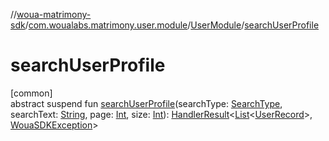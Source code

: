 //[woua-matrimony-sdk](../../../index.md)/[com.woualabs.matrimony.user.module](../index.md)/[UserModule](index.md)/[searchUserProfile](search-user-profile.md)

# searchUserProfile

[common]\
abstract suspend fun [searchUserProfile](search-user-profile.md)(searchType: [SearchType](../../com.woualabs.matrimony.type/-search-type/index.md), searchText: [String](https://kotlinlang.org/api/latest/jvm/stdlib/kotlin/-string/index.html), page: [Int](https://kotlinlang.org/api/latest/jvm/stdlib/kotlin/-int/index.html), size: [Int](https://kotlinlang.org/api/latest/jvm/stdlib/kotlin/-int/index.html)): [HandlerResult](../../com.woualabs.matrimony.errors/-handler-result/index.md)<[List](https://kotlinlang.org/api/latest/jvm/stdlib/kotlin.collections/-list/index.html)<[UserRecord](../../com.woualabs.matrimony.user.mapper/-user-record/index.md)>, [WouaSDKException](../../com.woualabs.matrimony.errors.exception/-woua-s-d-k-exception/index.md)>
